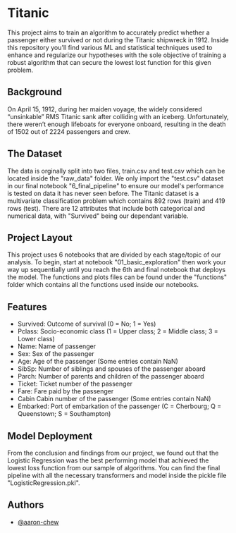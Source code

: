 # Titanic

This project aims to train an algorithm to accurately predict whether a passenger either survived or not during the Titanic shipwreck in 1912. Inside this repository you'll find various ML and statistical techniques used to enhance and regularize our hypotheses with the sole objective of training a robust algorithm that can secure the lowest lost function for this given problem. 



## Background
On April 15, 1912, during her maiden voyage, the widely considered “unsinkable” RMS Titanic sank after colliding with an iceberg. Unfortunately, there weren’t enough lifeboats for everyone onboard, resulting in the death of 1502 out of 2224 passengers and crew.

## The Dataset
The data is orginally split into two files, train.csv and test.csv which can be located inside the "raw_data" folder. We only import the "test.csv" dataset in our final notebook "6_final_pipeline" to ensure our model's performance is tested on data it has never seen before. The Titanic dataset is a multivariate classification problem which contains 892 rows (train) and 419 rows (test). There are 12 attributes that include both categorical and numerical data, with "Survived" being our dependant variable. 

## Project Layout
This project uses 6 notebooks that are divided by each stage/topic of our analysis. To begin, start at notebook "01_basic_exploration" then work your way up sequentially until you reach the 6th and final notebook that deploys the model. The functions and plots files can be found under the "functions" folder which contains all the functions used inside our notebooks. 

## Features
* Survived: Outcome of survival (0 = No; 1 = Yes)
* Pclass: Socio-economic class (1 = Upper class; 2 = Middle class; 3 = Lower class)
* Name: Name of passenger
* Sex: Sex of the passenger
* Age: Age of the passenger (Some entries contain NaN)
* SibSp: Number of siblings and spouses of the passenger aboard
* Parch: Number of parents and children of the passenger aboard
* Ticket: Ticket number of the passenger
* Fare: Fare paid by the passenger
* Cabin Cabin number of the passenger (Some entries contain NaN)
* Embarked: Port of embarkation of the passenger (C = Cherbourg; Q = Queenstown; S = Southampton)

## Model Deployment
From the conclusion and findings from our project, we found out that the Logistic Regression was the best performing model that achieved the lowest loss function from our sample of algorithms. You can find the final pipeline with all the necessary transformers and model inside the pickle file "LogisticRegression.pkl". 


## Authors

- [@aaron-chew](https://github.com/aaron-chew)


